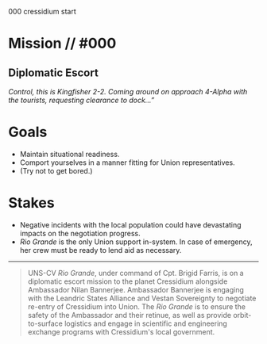000
cressidium
start

# Mission // #000

## Diplomatic Escort

*Control, this is Kingfisher 2-2. Coming around on approach 4-Alpha with the tourists, requesting clearance to dock...”*  

# Goals

- Maintain situational readiness.
- Comport yourselves in a manner fitting for Union representatives.
- (Try not to get bored.)

# Stakes

- Negative incidents with the local population could have devastating impacts on the negotiation progress.
- *Rio Grande* is the only Union support in-system. In case of emergency, her crew must be ready to lend aid as necessary.

---

> UNS-CV *Rio Grande*, under command of Cpt. Brigid Farris, is on a diplomatic escort mission to the planet Cressidium alongside Ambassador Nilan Bannerjee. Ambassador Bannerjee is engaging with the Leandric States Alliance and Vestan Sovereignty to negotiate re-entry of Cressidium into Union. The *Rio Grande* is to ensure the safety of the Ambassador and their retinue, as well as provide orbit-to-surface logistics and engage in scientific and engineering exchange programs with Cressidium's local government.